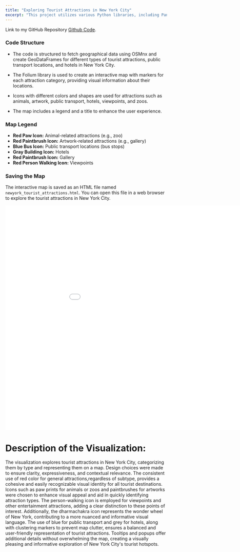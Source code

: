 ```yaml
---
title: "Exploring Tourist Attractions in New York City"
excerpt: "This project utilizes various Python libraries, including Pandas, Altair, Geopandas, OSMnx, Folium, and others, to visualize and explore tourist attractions in New York City. The map includes markers for different types of attractions, public transport locations, and hotels."
---
```

Link to my GitHub Repository [Github Code](https://github.com/Likhitha-Veganti/data-science-projects/tree/main/New%20York%20Tourist%20Attractions%20Map%20Visualization).

### Code Structure
- The code is structured to fetch geographical data using OSMnx and create GeoDataFrames for different types of tourist attractions, public transport locations, and hotels in New York City.

- The Folium library is used to create an interactive map with markers for each attraction category, providing visual information about their locations.

- Icons with different colors and shapes are used for attractions such as animals, artwork, public transport, hotels, viewpoints, and zoos.

- The map includes a legend and a title to enhance the user experience.

### Map Legend
- **Red Paw Icon:** Animal-related attractions (e.g., zoo)
- **Red Paintbrush Icon:** Artwork-related attractions (e.g., gallery)
- **Blue Bus Icon:** Public transport locations (bus stops)
- **Gray Building Icon:** Hotels
- **Red Paintbrush Icon:** Gallery
- **Red Person Walking Icon:** Viewpoints

### Saving the Map
The interactive map is saved as an HTML file named `newyork_tourist_attractions.html`. You can open this file in a web browser to explore the tourist attractions in New York City.

<iframe src="/files/newyork_tourist_attractions.html" width="1000" height="700" frameborder="0"></iframe>

# Description of the Visualization:
The visualization explores tourist attractions in New York City, categorizing them by type and representing them on a map. Design choices were made to ensure clarity, expressiveness, and contextual relevance. The consistent use of red color for general attractions,regardless of subtype, provides a cohesive and easily recognizable visual identity for all tourist destinations. Icons such as paw prints for animals or zoos and paintbrushes for artworks were chosen to enhance visual appeal and aid in quickly identifying attraction types. The person-walking icon is employed for viewpoints and other entertainment attractions, adding a clear distinction to these points of interest. Additionally, the dharmachakra icon represents the wonder wheel of New York, contributing to a more nuanced and informative visual language. The use of blue for public transport and grey for hotels, along with clustering markers to prevent map clutter, ensures a balanced and user-friendly representation of tourist attractions. Tooltips and popups offer additional details without overwhelming the map, creating a visually pleasing and informative exploration of New York City's tourist hotspots.
